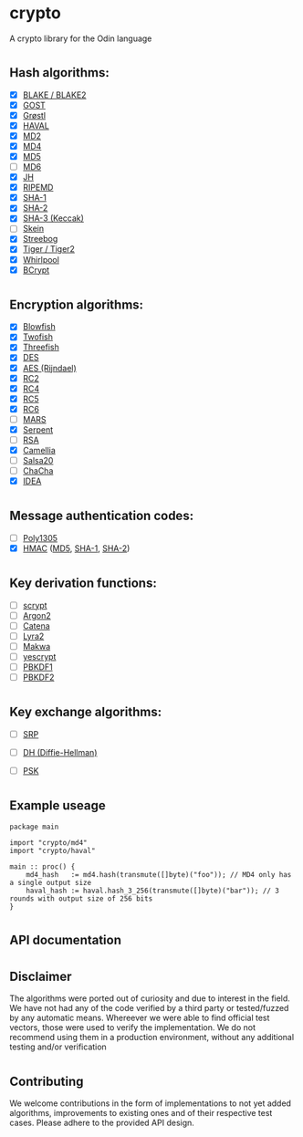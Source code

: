 # crypto
A crypto library for the Odin language

#
## Hash algorithms:

- [x] [BLAKE / BLAKE2](https://en.wikipedia.org/wiki/BLAKE_(hash_function))
- [x] [GOST](https://en.wikipedia.org/wiki/GOST_(hash_function)) 
- [x] [Grøstl](https://en.wikipedia.org/wiki/Gr%C3%B8stl)
- [x] [HAVAL](https://en.wikipedia.org/wiki/HAVAL)
- [x] [MD2](https://en.wikipedia.org/wiki/MD2_(hash_function))
- [x] [MD4](https://en.wikipedia.org/wiki/MD4)
- [x] [MD5](https://en.wikipedia.org/wiki/MD5)
- [ ] [MD6](https://en.wikipedia.org/wiki/MD6)
- [x] [JH](https://en.wikipedia.org/wiki/JH_(hash_function))
- [x] [RIPEMD](https://en.wikipedia.org/wiki/RIPEMD)
- [x] [SHA-1](https://en.wikipedia.org/wiki/SHA-1)
- [x] [SHA-2](https://en.wikipedia.org/wiki/SHA-2)
- [x] [SHA-3 (Keccak)](https://en.wikipedia.org/wiki/SHA-3)
- [ ] [Skein](https://en.wikipedia.org/wiki/Skein_(hash_function))
- [x] [Streebog](https://en.wikipedia.org/wiki/Streebog)
- [x] [Tiger / Tiger2](https://en.wikipedia.org/wiki/Tiger_(hash_function))
- [x] [Whirlpool](https://en.wikipedia.org/wiki/Whirlpool)
- [x] [BCrypt](https://en.wikipedia.org/wiki/Bcrypt)
#
## Encryption algorithms:

- [x] [Blowfish](https://en.wikipedia.org/wiki/Blowfish_(cipher))
- [x] [Twofish](https://en.wikipedia.org/wiki/Twofish)
- [x] [Threefish](https://en.wikipedia.org/wiki/Threefish)
- [x] [DES](https://en.wikipedia.org/wiki/Data_Encryption_Standard)
- [x] [AES (Rijndael)](https://en.wikipedia.org/wiki/Advanced_Encryption_Standard)
- [x] [RC2](https://en.wikipedia.org/wiki/RC2)
- [x] [RC4](https://en.wikipedia.org/wiki/RC4)
- [x] [RC5](https://en.wikipedia.org/wiki/RC5)
- [x] [RC6](https://en.wikipedia.org/wiki/RC6)
- [ ] [MARS](https://en.wikipedia.org/wiki/MARS_(cipher))
- [x] [Serpent](https://en.wikipedia.org/wiki/Serpent_(cipher))
- [ ] [RSA](https://en.wikipedia.org/wiki/RSA_(cryptosystem))
- [x] [Camellia](https://en.wikipedia.org/wiki/Camellia_(cipher))
- [ ] [Salsa20](https://en.wikipedia.org/wiki/Salsa20)
- [ ] [ChaCha](https://en.wikipedia.org/wiki/Salsa20#ChaCha_variant)
- [x] [IDEA](https://en.wikipedia.org/wiki/International_Data_Encryption_Algorithm)
#
## Message authentication codes:

- [ ] [Poly1305](https://en.wikipedia.org/wiki/Poly1305)
- [x] [HMAC](https://en.wikipedia.org/wiki/HMAC) ([MD5](https://en.wikipedia.org/wiki/MD5), [SHA-1](https://en.wikipedia.org/wiki/SHA-1), [SHA-2](https://en.wikipedia.org/wiki/SHA-2))
#
## Key derivation functions:

- [ ] [scrypt](https://en.wikipedia.org/wiki/scrypt)
- [ ] [Argon2](https://en.wikipedia.org/wiki/Argon2)
- [ ] [Catena]()
- [ ] [Lyra2]()
- [ ] [Makwa]()
- [ ] [yescrypt]()
- [ ] [PBKDF1](https://en.wikipedia.org/wiki/PBKDF2)
- [ ] [PBKDF2](https://en.wikipedia.org/wiki/PBKDF2)
#
## Key exchange algorithms:

- [ ] [SRP](https://en.wikipedia.org/wiki/Secure_Remote_Password_protocol)
- [ ] [DH (Diffie-Hellman)](https://en.wikipedia.org/wiki/Diffie%E2%80%93Hellman_key_exchange)
- [ ] [PSK](https://en.wikipedia.org/wiki/Pre-shared_key)


#
## Example useage

```odin
package main

import "crypto/md4"
import "crypto/haval"

main :: proc() {
    md4_hash   := md4.hash(transmute([]byte)("foo")); // MD4 only has a single output size
    haval_hash := haval.hash_3_256(transmute([]byte)("bar")); // 3 rounds with output size of 256 bits
}
```
#
## API documentation


#
## Disclaimer

The algorithms were ported out of curiosity and due to interest in the field.
We have not had any of the code verified by a third party or tested/fuzzed by any automatic means.
Whereever we were able to find official test vectors, those were used to verify the implementation.
We do not recommend using them in a production environment, without any additional testing and/or verification

#
## Contributing

We welcome contributions in the form of implementations to not yet added algorithms, improvements to existing ones and of their respective test cases. Please adhere to the provided API design.